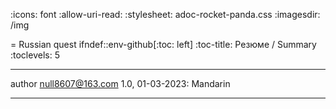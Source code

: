 :icons: font
:allow-uri-read:
:stylesheet: adoc-rocket-panda.css
:imagesdir: /img

= Russian quest
ifndef::env-github[:toc: left]
:toc-title: Резюме / Summary
:toclevels: 5

---

author null8607@163.com
1.0, 01-03-2023: Mandarin

---

